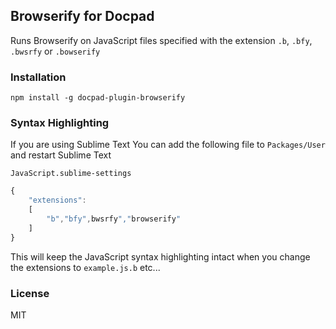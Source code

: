 ## Browserify for Docpad

Runs Browserify on JavaScript files specified with the extension `.b`, `.bfy`, `.bwsrfy` or `.bowserify`


### Installation

`npm install -g docpad-plugin-browserify`

### Syntax Highlighting

If you are using Sublime Text You can add the following file to `Packages/User` and restart Sublime Text

`JavaScript.sublime-settings`

```JavaScript
{
    "extensions":
    [
        "b","bfy",bwsrfy","browserify"
    ]
}
```

This will keep the JavaScript syntax highlighting intact when you change the extensions to `example.js.b` etc...


### License 

MIT
